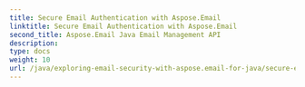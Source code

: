 ```yaml
---
title: Secure Email Authentication with Aspose.Email
linktitle: Secure Email Authentication with Aspose.Email
second_title: Aspose.Email Java Email Management API
description: 
type: docs
weight: 10
url: /java/exploring-email-security-with-aspose.email-for-java/secure-email-authentication/
---
```

